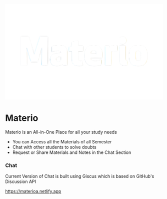 ![Materio - logo](deco/1000165056.png)
# Materio
Materio is an All-in-One Place for all your study needs 
- You can Access all the Materials of all Semester
- Chat with other students to solve doubts
- Request or Share Materials and Notes in the Chat Section

### Chat 
Current Version of Chat is built using Giscus which is based on GitHub's Discussion API

https://materioa.netlify.app
